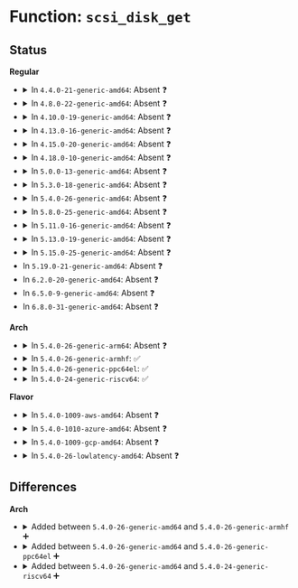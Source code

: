 # Function: <code>scsi_disk_get</code>

## Status
<b>Regular</b>
<ul>
<li>
<details>
<summary>In <code>4.4.0-21-generic-amd64</code>: Absent ❓</summary>

```json
{
  "name": "scsi_disk_get",
  "collision_type": "Unique Static",
  "inline_type": "Full",
  "funcs": [
    {
      "addr": 18446744071584861772,
      "name": "scsi_disk_get",
      "external": false,
      "loc": "drivers/scsi/sd.c:569",
      "file": "drivers/scsi/sd.c",
      "inline": "not declared, inlined",
      "caller_inline": [
        "drivers/scsi/sd.c:sd_open"
      ],
      "caller_func": []
    }
  ],
  "symbols": []
}
```
</details>
</li>
<li>
<details>
<summary>In <code>4.8.0-22-generic-amd64</code>: Absent ❓</summary>

```json
{
  "name": "scsi_disk_get",
  "collision_type": "Unique Static",
  "inline_type": "Selective",
  "funcs": [
    {
      "addr": 18446744071585225504,
      "name": "scsi_disk_get",
      "external": false,
      "loc": "drivers/scsi/sd.c:569",
      "file": "drivers/scsi/sd.c",
      "inline": "not declared, inlined",
      "caller_inline": [],
      "caller_func": [
        "drivers/scsi/sd.c:sd_check_events",
        "drivers/scsi/sd.c:sd_open"
      ]
    }
  ],
  "symbols": [
    {
      "addr": 18446744071585225504,
      "name": "scsi_disk_get.isra.27",
      "section": ".text",
      "bind": "STB_LOCAL",
      "size": 77
    }
  ]
}
```
</details>
</li>
<li>
<details>
<summary>In <code>4.10.0-19-generic-amd64</code>: Absent ❓</summary>

```json
{
  "name": "scsi_disk_get",
  "collision_type": "Unique Static",
  "inline_type": "Selective",
  "funcs": [
    {
      "addr": 18446744071585420656,
      "name": "scsi_disk_get",
      "external": false,
      "loc": "drivers/scsi/sd.c:576",
      "file": "drivers/scsi/sd.c",
      "inline": "not declared, inlined",
      "caller_inline": [],
      "caller_func": [
        "drivers/scsi/sd.c:sd_check_events",
        "drivers/scsi/sd.c:sd_open"
      ]
    }
  ],
  "symbols": [
    {
      "addr": 18446744071585420656,
      "name": "scsi_disk_get.isra.28",
      "section": ".text",
      "bind": "STB_LOCAL",
      "size": 77
    }
  ]
}
```
</details>
</li>
<li>
<details>
<summary>In <code>4.13.0-16-generic-amd64</code>: Absent ❓</summary>

```json
{
  "name": "scsi_disk_get",
  "collision_type": "Unique Static",
  "inline_type": "Selective",
  "funcs": [
    {
      "addr": 18446744071585500576,
      "name": "scsi_disk_get",
      "external": false,
      "loc": "drivers/scsi/sd.c:606",
      "file": "drivers/scsi/sd.c",
      "inline": "not declared, inlined",
      "caller_inline": [],
      "caller_func": [
        "drivers/scsi/sd.c:sd_check_events",
        "drivers/scsi/sd.c:sd_open"
      ]
    }
  ],
  "symbols": [
    {
      "addr": 18446744071585500576,
      "name": "scsi_disk_get.isra.31",
      "section": ".text",
      "bind": "STB_LOCAL",
      "size": 77
    }
  ]
}
```
</details>
</li>
<li>
<details>
<summary>In <code>4.15.0-20-generic-amd64</code>: Absent ❓</summary>

```json
{
  "name": "scsi_disk_get",
  "collision_type": "Unique Static",
  "inline_type": "Selective",
  "funcs": [
    {
      "addr": 18446744071585932272,
      "name": "scsi_disk_get",
      "external": false,
      "loc": "drivers/scsi/sd.c:614",
      "file": "drivers/scsi/sd.c",
      "inline": "not declared, inlined",
      "caller_inline": [],
      "caller_func": [
        "drivers/scsi/sd.c:sd_check_events",
        "drivers/scsi/sd.c:sd_open"
      ]
    }
  ],
  "symbols": [
    {
      "addr": 18446744071585932272,
      "name": "scsi_disk_get.isra.31",
      "section": ".text",
      "bind": "STB_LOCAL",
      "size": 77
    }
  ]
}
```
</details>
</li>
<li>
<details>
<summary>In <code>4.18.0-10-generic-amd64</code>: Absent ❓</summary>

```json
{
  "name": "scsi_disk_get",
  "collision_type": "Unique Static",
  "inline_type": "Selective",
  "funcs": [
    {
      "addr": 18446744071586179712,
      "name": "scsi_disk_get",
      "external": false,
      "loc": "drivers/scsi/sd.c:614",
      "file": "drivers/scsi/sd.c",
      "inline": "not declared, inlined",
      "caller_inline": [],
      "caller_func": [
        "drivers/scsi/sd.c:sd_check_events",
        "drivers/scsi/sd.c:sd_open"
      ]
    }
  ],
  "symbols": [
    {
      "addr": 18446744071586179712,
      "name": "scsi_disk_get.isra.33",
      "section": ".text",
      "bind": "STB_LOCAL",
      "size": 77
    }
  ]
}
```
</details>
</li>
<li>
<details>
<summary>In <code>5.0.0-13-generic-amd64</code>: Absent ❓</summary>

```json
{
  "name": "scsi_disk_get",
  "collision_type": "Unique Static",
  "inline_type": "Selective",
  "funcs": [
    {
      "addr": 18446744071586321984,
      "name": "scsi_disk_get",
      "external": false,
      "loc": "drivers/scsi/sd.c:621",
      "file": "drivers/scsi/sd.c",
      "inline": "not declared, inlined",
      "caller_inline": [],
      "caller_func": [
        "drivers/scsi/sd.c:sd_check_events",
        "drivers/scsi/sd.c:sd_open"
      ]
    }
  ],
  "symbols": [
    {
      "addr": 18446744071586321984,
      "name": "scsi_disk_get.isra.34",
      "section": ".text",
      "bind": "STB_LOCAL",
      "size": 77
    }
  ]
}
```
</details>
</li>
<li>
<details>
<summary>In <code>5.3.0-18-generic-amd64</code>: Absent ❓</summary>

```json
{
  "name": "scsi_disk_get",
  "collision_type": "Unique Static",
  "inline_type": "Selective",
  "funcs": [
    {
      "addr": 18446744071586566320,
      "name": "scsi_disk_get",
      "external": false,
      "loc": "drivers/scsi/sd.c:623",
      "file": "drivers/scsi/sd.c",
      "inline": "not declared, inlined",
      "caller_inline": [],
      "caller_func": [
        "drivers/scsi/sd.c:sd_check_events",
        "drivers/scsi/sd.c:sd_open"
      ]
    }
  ],
  "symbols": [
    {
      "addr": 18446744071586566320,
      "name": "scsi_disk_get.isra.0",
      "section": ".text",
      "bind": "STB_LOCAL",
      "size": 83
    }
  ]
}
```
</details>
</li>
<li>
<details>
<summary>In <code>5.4.0-26-generic-amd64</code>: Absent ❓</summary>

```json
{
  "name": "scsi_disk_get",
  "collision_type": "Unique Static",
  "inline_type": "Selective",
  "funcs": [
    {
      "addr": 18446744071586713472,
      "name": "scsi_disk_get",
      "external": false,
      "loc": "drivers/scsi/sd.c:623",
      "file": "drivers/scsi/sd.c",
      "inline": "not declared, inlined",
      "caller_inline": [],
      "caller_func": [
        "drivers/scsi/sd.c:sd_check_events",
        "drivers/scsi/sd.c:sd_open"
      ]
    }
  ],
  "symbols": [
    {
      "addr": 18446744071586713472,
      "name": "scsi_disk_get.isra.0",
      "section": ".text",
      "bind": "STB_LOCAL",
      "size": 83
    }
  ]
}
```
</details>
</li>
<li>
<details>
<summary>In <code>5.8.0-25-generic-amd64</code>: Absent ❓</summary>

```json
{
  "name": "scsi_disk_get",
  "collision_type": "Unique Static",
  "inline_type": "Full",
  "funcs": [
    {
      "addr": 18446744071587514925,
      "name": "scsi_disk_get",
      "external": false,
      "loc": "drivers/scsi/sd.c:637",
      "file": "drivers/scsi/sd.c",
      "inline": "not declared, inlined",
      "caller_inline": [
        "drivers/scsi/sd.c:sd_check_events",
        "drivers/scsi/sd.c:sd_open"
      ],
      "caller_func": []
    }
  ],
  "symbols": []
}
```
</details>
</li>
<li>
<details>
<summary>In <code>5.11.0-16-generic-amd64</code>: Absent ❓</summary>

```json
{
  "name": "scsi_disk_get",
  "collision_type": "Unique Static",
  "inline_type": "Full",
  "funcs": [
    {
      "addr": 18446744071587581261,
      "name": "scsi_disk_get",
      "external": false,
      "loc": "drivers/scsi/sd.c:669",
      "file": "drivers/scsi/sd.c",
      "inline": "not declared, inlined",
      "caller_inline": [
        "drivers/scsi/sd.c:sd_check_events",
        "drivers/scsi/sd.c:sd_open"
      ],
      "caller_func": []
    }
  ],
  "symbols": []
}
```
</details>
</li>
<li>
<details>
<summary>In <code>5.13.0-19-generic-amd64</code>: Absent ❓</summary>

```json
{
  "name": "scsi_disk_get",
  "collision_type": "Unique Static",
  "inline_type": "Full",
  "funcs": [
    {
      "addr": 18446744071587465021,
      "name": "scsi_disk_get",
      "external": false,
      "loc": "drivers/scsi/sd.c:669",
      "file": "drivers/scsi/sd.c",
      "inline": "not declared, inlined",
      "caller_inline": [
        "drivers/scsi/sd.c:sd_check_events",
        "drivers/scsi/sd.c:sd_open"
      ],
      "caller_func": []
    }
  ],
  "symbols": []
}
```
</details>
</li>
<li>
<details>
<summary>In <code>5.15.0-25-generic-amd64</code>: Absent ❓</summary>

```json
{
  "name": "scsi_disk_get",
  "collision_type": "Unique Static",
  "inline_type": "Full",
  "funcs": [
    {
      "addr": 18446744071588035837,
      "name": "scsi_disk_get",
      "external": false,
      "loc": "drivers/scsi/sd.c:668",
      "file": "drivers/scsi/sd.c",
      "inline": "not declared, inlined",
      "caller_inline": [
        "drivers/scsi/sd.c:sd_check_events",
        "drivers/scsi/sd.c:sd_open"
      ],
      "caller_func": []
    }
  ],
  "symbols": []
}
```
</details>
</li>
<li>
In <code>5.19.0-21-generic-amd64</code>: Absent ❓
</li>
<li>
In <code>6.2.0-20-generic-amd64</code>: Absent ❓
</li>
<li>
In <code>6.5.0-9-generic-amd64</code>: Absent ❓
</li>
<li>
In <code>6.8.0-31-generic-amd64</code>: Absent ❓
</li>
</ul>
<b>Arch</b>
<ul>
<li>
<details>
<summary>In <code>5.4.0-26-generic-arm64</code>: Absent ❓</summary>

```json
{
  "name": "scsi_disk_get",
  "collision_type": "Unique Static",
  "inline_type": "Selective",
  "funcs": [
    {
      "addr": 18446603336499623664,
      "name": "scsi_disk_get",
      "external": false,
      "loc": "drivers/scsi/sd.c:623",
      "file": "drivers/scsi/sd.c",
      "inline": "not declared, inlined",
      "caller_inline": [],
      "caller_func": [
        "drivers/scsi/sd.c:sd_check_events",
        "drivers/scsi/sd.c:sd_open"
      ]
    }
  ],
  "symbols": [
    {
      "addr": 18446603336499623664,
      "name": "scsi_disk_get.isra.0",
      "section": ".text",
      "bind": "STB_LOCAL",
      "size": 120
    }
  ]
}
```
</details>
</li>
<li>
<details>
<summary>In <code>5.4.0-26-generic-armhf</code>: ✅</summary>

```c
struct scsi_disk * scsi_disk_get(struct gendisk * disk)
```

```json
{
  "name": "scsi_disk_get",
  "collision_type": "Unique Static",
  "inline_type": "No",
  "funcs": [
    {
      "addr": 3232076708,
      "name": "scsi_disk_get",
      "external": false,
      "loc": "drivers/scsi/sd.c:623",
      "file": "drivers/scsi/sd.c",
      "inline": "seen, unknown",
      "caller_inline": [],
      "caller_func": [
        "drivers/scsi/sd.c:sd_check_events",
        "drivers/scsi/sd.c:sd_open"
      ]
    }
  ],
  "symbols": [
    {
      "addr": 3232076708,
      "name": "scsi_disk_get",
      "section": ".text",
      "bind": "STB_LOCAL",
      "size": 96
    }
  ]
}
```
</details>
</li>
<li>
<details>
<summary>In <code>5.4.0-26-generic-ppc64el</code>: ✅</summary>

```c
struct scsi_disk * scsi_disk_get(struct gendisk * disk)
```

```json
{
  "name": "scsi_disk_get",
  "collision_type": "Unique Static",
  "inline_type": "No",
  "funcs": [
    {
      "addr": 13835058055292938512,
      "name": "scsi_disk_get",
      "external": false,
      "loc": "drivers/scsi/sd.c:623",
      "file": "drivers/scsi/sd.c",
      "inline": "seen, unknown",
      "caller_inline": [],
      "caller_func": [
        "drivers/scsi/sd.c:sd_check_events",
        "drivers/scsi/sd.c:sd_open"
      ]
    }
  ],
  "symbols": [
    {
      "addr": 13835058055292938512,
      "name": "scsi_disk_get",
      "section": ".text",
      "bind": "STB_LOCAL",
      "size": 188
    }
  ]
}
```
</details>
</li>
<li>
<details>
<summary>In <code>5.4.0-24-generic-riscv64</code>: ✅</summary>

```c
struct scsi_disk * scsi_disk_get(struct gendisk * disk)
```

```json
{
  "name": "scsi_disk_get",
  "collision_type": "Unique Static",
  "inline_type": "No",
  "funcs": [
    {
      "addr": 18446743936276805072,
      "name": "scsi_disk_get",
      "external": false,
      "loc": "drivers/scsi/sd.c:623",
      "file": "drivers/scsi/sd.c",
      "inline": "seen, unknown",
      "caller_inline": [],
      "caller_func": [
        "drivers/scsi/sd.c:sd_check_events",
        "drivers/scsi/sd.c:sd_open"
      ]
    }
  ],
  "symbols": [
    {
      "addr": 18446743936276805072,
      "name": "scsi_disk_get",
      "section": ".text",
      "bind": "STB_LOCAL",
      "size": 100
    }
  ]
}
```
</details>
</li>
</ul>
<b>Flavor</b>
<ul>
<li>
<details>
<summary>In <code>5.4.0-1009-aws-amd64</code>: Absent ❓</summary>

```json
{
  "name": "scsi_disk_get",
  "collision_type": "Unique Static",
  "inline_type": "Selective",
  "funcs": [
    {
      "addr": 18446744071586403952,
      "name": "scsi_disk_get",
      "external": false,
      "loc": "drivers/scsi/sd.c:623",
      "file": "drivers/scsi/sd.c",
      "inline": "not declared, inlined",
      "caller_inline": [],
      "caller_func": [
        "drivers/scsi/sd.c:sd_check_events",
        "drivers/scsi/sd.c:sd_open"
      ]
    }
  ],
  "symbols": [
    {
      "addr": 18446744071586403952,
      "name": "scsi_disk_get.isra.0",
      "section": ".text",
      "bind": "STB_LOCAL",
      "size": 83
    }
  ]
}
```
</details>
</li>
<li>
<details>
<summary>In <code>5.4.0-1010-azure-amd64</code>: Absent ❓</summary>

```json
{
  "name": "scsi_disk_get",
  "collision_type": "Unique Static",
  "inline_type": "Selective",
  "funcs": [
    {
      "addr": 18446744071586280208,
      "name": "scsi_disk_get",
      "external": false,
      "loc": "drivers/scsi/sd.c:623",
      "file": "drivers/scsi/sd.c",
      "inline": "not declared, inlined",
      "caller_inline": [],
      "caller_func": [
        "drivers/scsi/sd.c:sd_check_events",
        "drivers/scsi/sd.c:sd_open"
      ]
    }
  ],
  "symbols": [
    {
      "addr": 18446744071586280208,
      "name": "scsi_disk_get.isra.0",
      "section": ".text",
      "bind": "STB_LOCAL",
      "size": 83
    }
  ]
}
```
</details>
</li>
<li>
<details>
<summary>In <code>5.4.0-1009-gcp-amd64</code>: Absent ❓</summary>

```json
{
  "name": "scsi_disk_get",
  "collision_type": "Unique Static",
  "inline_type": "Selective",
  "funcs": [
    {
      "addr": 18446744071586668032,
      "name": "scsi_disk_get",
      "external": false,
      "loc": "drivers/scsi/sd.c:623",
      "file": "drivers/scsi/sd.c",
      "inline": "not declared, inlined",
      "caller_inline": [],
      "caller_func": [
        "drivers/scsi/sd.c:sd_check_events",
        "drivers/scsi/sd.c:sd_open"
      ]
    }
  ],
  "symbols": [
    {
      "addr": 18446744071586668032,
      "name": "scsi_disk_get.isra.0",
      "section": ".text",
      "bind": "STB_LOCAL",
      "size": 83
    }
  ]
}
```
</details>
</li>
<li>
<details>
<summary>In <code>5.4.0-26-lowlatency-amd64</code>: Absent ❓</summary>

```json
{
  "name": "scsi_disk_get",
  "collision_type": "Unique Static",
  "inline_type": "Selective",
  "funcs": [
    {
      "addr": 18446744071586773984,
      "name": "scsi_disk_get",
      "external": false,
      "loc": "drivers/scsi/sd.c:623",
      "file": "drivers/scsi/sd.c",
      "inline": "not declared, inlined",
      "caller_inline": [],
      "caller_func": [
        "drivers/scsi/sd.c:sd_check_events",
        "drivers/scsi/sd.c:sd_open"
      ]
    }
  ],
  "symbols": [
    {
      "addr": 18446744071586773984,
      "name": "scsi_disk_get.isra.0",
      "section": ".text",
      "bind": "STB_LOCAL",
      "size": 83
    }
  ]
}
```
</details>
</li>
</ul>

## Differences
<b>Arch</b>
<ul>
<li>
<details>
<summary>Added between <code>5.4.0-26-generic-amd64</code> and <code>5.4.0-26-generic-armhf</code> ➕</summary>

```c
struct scsi_disk * scsi_disk_get(struct gendisk * disk)
```
</details>
</li>
<li>
<details>
<summary>Added between <code>5.4.0-26-generic-amd64</code> and <code>5.4.0-26-generic-ppc64el</code> ➕</summary>

```c
struct scsi_disk * scsi_disk_get(struct gendisk * disk)
```
</details>
</li>
<li>
<details>
<summary>Added between <code>5.4.0-26-generic-amd64</code> and <code>5.4.0-24-generic-riscv64</code> ➕</summary>

```c
struct scsi_disk * scsi_disk_get(struct gendisk * disk)
```
</details>
</li>
</ul>
